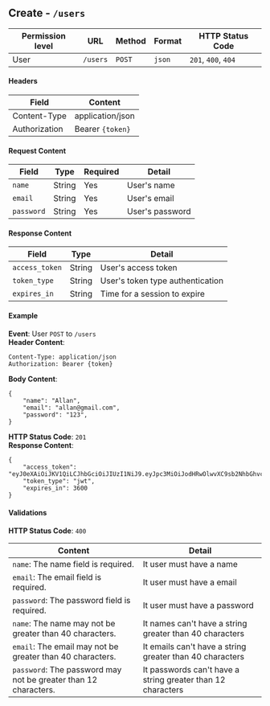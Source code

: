 ## Create - `/users`


| Permission level  |   URL| Method  | Format   |  HTTP Status Code |
|---|---|---|---|---|
|  User |  `/users` |   `POST` |  `json` |  `201`, `400`, `404` |

#### Headers
|  Field | Content  |
|---|---|
|  Content-Type | application/json  |
|  Authorization | Bearer `{token}` |

#### Request Content

|  Field |  Type |  Required |  Detail |
|---|---|---|---|
| `name`  | String  | Yes  |  User's name |
| `email`  |  String | Yes  |  User's email |
| `password`  |  String | Yes  |  User's password |

#### Response Content
|  Field | Type  |Detail   |
|---|---|---|
|  `access_token`|  String |  User's access token |
|  `token_type`|  String |  User's token type authentication |
|  `expires_in`|  String |  Time for a session to expire |

#### Example

**Event**: User `POST` to `/users`  
**Header Content**:
```
Content-Type: application/json
Authorization: Bearer {token}
```
**Body Content**:
```
{
    "name": "Allan",
    "email": "allan@gmail.com",
    "password": "123",
}
```

**HTTP Status Code**: `201`  
**Response Content**:
```
{
    "access_token": "eyJ0eXAiOiJKV1QiLCJhbGciOiJIUzI1NiJ9.eyJpc3MiOiJodHRwOlwvXC9sb2NhbGhvc3RcL3VzZXJzIiwiaWF0IjoxNTUzMjY1Njc4LCJleHAiOjE1NTMyNjkyNzgsIm5iZiI6MTU1MzI2NTY3OCwianRpIjoieEhERW9kdm5EMG9yMHhsaCIsInN1YiI6MSwicHJ2IjoiODdlMGFmMWVmOWZkMTU4MTJmZGVjOTcxNTNhMTRlMGIwNDc1NDZhYSJ9.oaXs71UCoRr6N5B9DxLOffU0kKZMMbMw0EAgVVQqUfg",
    "token_type": "jwt",
    "expires_in": 3600
}
```

#### Validations
**HTTP Status Code**: `400`  

| Content  | Detail  |
|---|---|
| `name`: The name field is required.  | It user must have a name |
| `email`: The email field is required.  | It user must have a email |
| `password`: The password field is required.  | It user must have a password |
| `name`: The name may not be greater than 40 characters.| It names can't have a string greater than 40 characters |
| `email`: The email may not be greater than 40 characters.| It emails can't have a string greater than 40 characters |
| `password`: The password may not be greater than 12 characters.| It passwords can't have a string greater than 12 characters |
